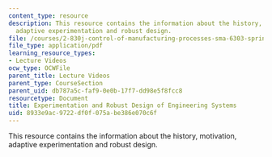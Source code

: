 ```yaml
---
content_type: resource
description: This resource contains the information about the history, motivation,
  adaptive experimentation and robust design.
file: /courses/2-830j-control-of-manufacturing-processes-sma-6303-spring-2008/8933e9ac9722df0f075abe386e070c6f_lecture18.pdf
file_type: application/pdf
learning_resource_types:
- Lecture Videos
ocw_type: OCWFile
parent_title: Lecture Videos
parent_type: CourseSection
parent_uid: db787a5c-faf9-0e0b-17f7-dd98e5f8fcc8
resourcetype: Document
title: Experimentation and Robust Design of Engineering Systems
uid: 8933e9ac-9722-df0f-075a-be386e070c6f
---
```

This resource contains the information about the history, motivation, adaptive experimentation and robust design.

